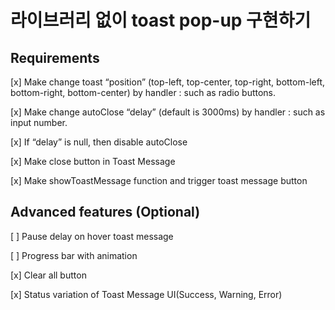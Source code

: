 # 라이브러리 없이 toast pop-up 구현하기

## Requirements

[x] Make change toast “position” (top-left, top-center, top-right, bottom-left, bottom-right, bottom-center) by handler : such as radio buttons.

[x] Make change autoClose “delay” (default is 3000ms) by handler : such as input number.

[x] If “delay” is null, then disable autoClose

[x] Make close button in Toast Message

[x] Make showToastMessage function and trigger toast message button

## Advanced features (Optional)

[ ] Pause delay on hover toast message

[ ] Progress bar with animation

[x] Clear all button

[x] Status variation of Toast Message UI(Success, Warning, Error)
